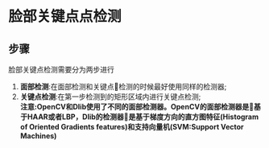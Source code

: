 # 脸部关键点点检测
## 步骤
脸部关键点检测需要分为两步进行    
1. **面部检测**:在面部检测和关键点检测的时候最好使用同样的检测器;
2. **关键点检测**:在第一步检测到的矩形区域内进行关键点检测;   
**注意:OpenCV和Dlib使用了不同的面部检测器。OpenCV的面部检测器是基于HAAR或者LBP，Dlib的检测器是基于梯度方向的直方图特征(Histogram of Oriented Gradients features)和支持向量机(SVM:Support Vector Machines)**